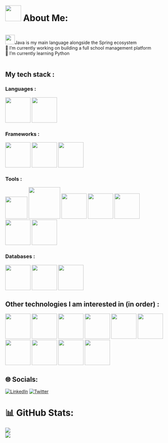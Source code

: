 # <img src="https://cdn.jsdelivr.net/gh/devicons/devicon@latest/icons/linux/linux-original.svg" height=50 /> About Me:
<br><img src="https://cdn.jsdelivr.net/gh/devicons/devicon@latest/icons/java/java-original.svg" height=30/>Java is my main language alongside the Spring ecosystem
<br>🔭 I’m currently working on building a full school management platform
<br>🌱 I’m currently learning Python
<br><br>
## My tech stack :
                    
### Languages :

<img src="https://cdn.jsdelivr.net/gh/devicons/devicon@latest/icons/java/java-original.svg" height=80 /> <img src="https://cdn.jsdelivr.net/gh/devicons/devicon@latest/icons/python/python-original.svg" height=80 />

### Frameworks :

<img src="https://cdn.jsdelivr.net/gh/devicons/devicon@latest/icons/spring/spring-original.svg" height=80 /> <img src="https://cdn.jsdelivr.net/gh/devicons/devicon@latest/icons/vuejs/vuejs-original.svg" height=80 /> <img src="https://cdn.jsdelivr.net/gh/devicons/devicon@latest/icons/fastapi/fastapi-original.svg" height=80 />

### Tools :

<img src="https://cdn.jsdelivr.net/gh/devicons/devicon@latest/icons/vscode/vscode-original.svg" height=70 /> <img src="https://cdn.jsdelivr.net/gh/devicons/devicon@latest/icons/docker/docker-original.svg" height=100 /> <img src="https://cdn.jsdelivr.net/gh/devicons/devicon@latest/icons/postman/postman-original.svg" height=80 /> <img src="https://cdn.jsdelivr.net/gh/devicons/devicon@latest/icons/hibernate/hibernate-original-wordmark.svg" height=80 /> <img src="https://cdn.jsdelivr.net/gh/devicons/devicon@latest/icons/debian/debian-original.svg" height=80 /> <img src="https://cdn.jsdelivr.net/gh/devicons/devicon@latest/icons/git/git-original.svg" height=80/> <img src="https://cdn.jsdelivr.net/gh/devicons/devicon@latest/icons/graphql/graphql-plain.svg" height=80/>
          
### Databases :

<img src="https://cdn.jsdelivr.net/gh/devicons/devicon@latest/icons/postgresql/postgresql-original.svg" height=80 /> <img src="https://cdn.jsdelivr.net/gh/devicons/devicon@latest/icons/mongodb/mongodb-original-wordmark.svg" height=80 /> <img src="https://cdn.jsdelivr.net/gh/devicons/devicon@latest/icons/mariadb/mariadb-original-wordmark.svg" height=80 />

## Other technologies I am interested in (in order) :

<img src="https://cdn.jsdelivr.net/gh/devicons/devicon@latest/icons/pytorch/pytorch-original.svg" height=80/> <img src="https://cdn.jsdelivr.net/gh/devicons/devicon@latest/icons/nuxtjs/nuxtjs-original.svg" height=80/> <img src="https://cdn.jsdelivr.net/gh/devicons/devicon@latest/icons/amazonwebservices/amazonwebservices-original-wordmark.svg" height=80 /> <img src="https://cdn.jsdelivr.net/gh/devicons/devicon@latest/icons/nginx/nginx-original.svg" height=80 /> <img src="https://cdn.jsdelivr.net/gh/devicons/devicon@latest/icons/kubernetes/kubernetes-original.svg" height=80 /> <img src="https://cdn.jsdelivr.net/gh/devicons/devicon@latest/icons/apachekafka/apachekafka-original-wordmark.svg" height=80 /> <img src="https://cdn.jsdelivr.net/gh/devicons/devicon@latest/icons/go/go-original.svg" height=80 /> <img src="https://cdn.jsdelivr.net/gh/devicons/devicon@latest/icons/redis/redis-original.svg" height=80/> <img src="https://cdn.jsdelivr.net/gh/devicons/devicon@latest/icons/flutter/flutter-original.svg" height=80 /> <img src="https://cdn.jsdelivr.net/gh/devicons/devicon@latest/icons/digitalocean/digitalocean-original.svg" height=80 />

## 🌐 Socials:
[![LinkedIn](https://img.shields.io/badge/LinkedIn-%230077B5.svg?logo=linkedin&logoColor=white)](https://linkedin.com/in/dantelopezlugo) [![Twitter](https://img.shields.io/badge/Twitter-%231DA1F2.svg?logo=Twitter&logoColor=white)](https://twitter.com/DanteDeLordran) 

# 📊 GitHub Stats:
![](https://github-readme-streak-stats.herokuapp.com/?user=DanteDeLordran&theme=tokyonight&hide_border=false)<br/>
![](https://github-readme-stats.vercel.app/api/top-langs/?username=DanteDeLordran&theme=tokyonight&hide_border=false&include_all_commits=false&count_private=false&layout=donut-vertical)
